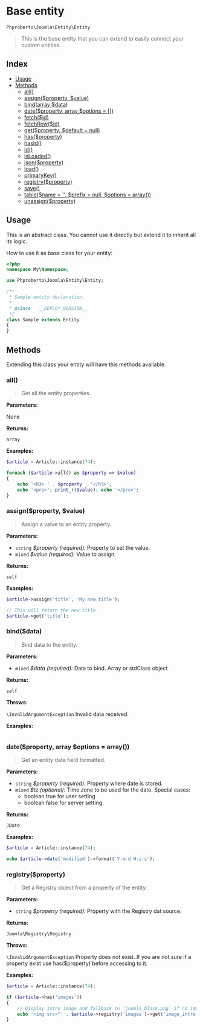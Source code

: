 # Base entity

`Phproberto\Joomla\Entity\Entity`

> This is the base entity that you can extend to easily connect your custom entities.

## Index <a id="index"></a>

* [Usage](#usage)
* [Methods](#methods)
    * [all()](#all)
    * [assign($property, $value)](#assign)
    * [bind(array $data)](#bind)
    * [date($property, array $options = [])](#date)
    * [fetch($id)](#fetch)
    * [fetchRow($id)](#fetchRow)
    * [get($property, $default = null)](#get)
    * [has($property)](#has)
    * [hasId()](#hasId)
    * [id()](#id)
    * [isLoaded()](#isLoaded)
    * [json($property)](#json)
    * [load()](#load)
    * [primaryKey()](#primaryKey)
    * [registry($property)](#registry)
    * [save()](#save)
    * [table($name = '', $prefix = null, $options = array())](#table)
    * [unassign($property)](#unassign)

## Usage <a id="usage"></a>

This is an abstract class. You cannot use it directly but extend it to inherit all its logic. 

How to use it as base class for your entity:

```php
<?php
namespace My\Namespace;

use Phproberto\Joomla\Entity\Entity;

/**
 * Sample entity declaration.
 *
 * @since   __DEPLOY_VERSION__
 */
class Sample extends Entity
{
}
```

## Methods <a id="methods"></a>

Extending this class your entity will have this methods available.  

### all() <a id="all"></a>

> Get all the entity properties.

**Parameters:**

None

**Returns:**

`array`

**Examples:**

```php
$article = Article::instance(74);

foreach ($article->all() as $property => $value)
{
    echo '<h3> ' . $property . '</h3>';
    echo '<pre>'; print_r($value); echo '</pre>';
}
```

### assign($property, $value) <a id="assign"></a>

> Assign a value to an entity property.

**Parameters:**

* `string` *$property (required):* Property to set the value.
* `mixed` *$value (required):* Value to assign.

**Returns:**

`self`

**Examples:**

```php
$article->assign('title', 'My new title');

// This will return the new title
$article->get('title');
```

### bind($data) <a id="bind"></a>

> Bind data to the entity.

**Parameters:**

* `mixed` *$data (required):* Data to bind. Array or stdClass object

**Returns:**

`self`

**Throws:**

`\InvalidArgumentException` Invalid data received.

**Examples:**

```php

```

### date($property, array $options = array()) <a id="date"></a>

> Get an entity date field formatted.

**Parameters:**

* `string` *$property (required):* Property where date is stored.
* `mixed`  *$tz (optional):* Time zone to be used for the date. Special cases: 
    * boolean true for user setting
    * boolean false for server setting.

**Returns:**

`JDate`

**Examples:**

```php
$article = Article::instance(74);

echo $article->date('modified')->format('Y-m-d H:i:s');
```

### registry($property) <a id="registry"></a>

> Get a Registry object from a property of the entity.

**Parameters:**

* `string` *$property (required):* Property with the Registry dat source.

**Returns:**

`Joomla\Registry\Registry`

**Throws:**

`\InvalidArgumentException` Property does not exist. If you are not sure if a property exist use has($property) before accessing to it.

**Examples:**

```php
$article = Article::instance(74);

if ($article->has('images'))
{
    // Display intro image and fallback to `joomla_black.png` if no image is et
    echo '<img src="' . $article->registry('images')->get('image_intro', 'images/joomla_black.png') . '" />';
}
```
